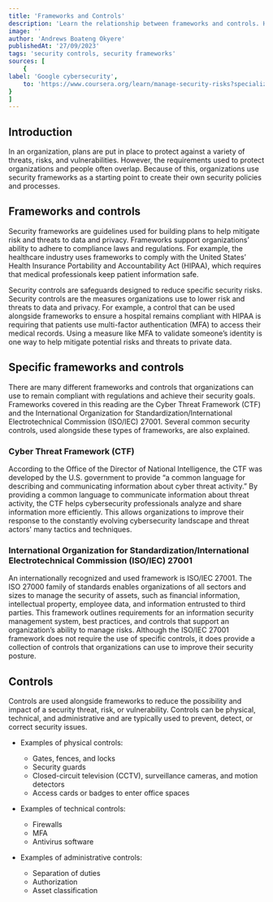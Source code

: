 ```yaml
---
title: 'Frameworks and Controls'
description: 'Learn the relationship between frameworks and controls. How to mitigate risk,threat and vulnerability with security frameworks and controls.'
image: ''
author: 'Andrews Boateng Okyere'
publishedAt: '27/09/2023'
tags: 'security controls, security frameworks'
sources: [
    {
label: 'Google cybersecurity',
    to: 'https://www.coursera.org/learn/manage-security-risks?specialization=google-cybersecurity' 
}
]
---
```

## Introduction

In an organization, plans are put in place to protect against a variety of threats, risks, and vulnerabilities. However, the requirements used to protect organizations and people often overlap. Because of this, organizations use security frameworks as a starting point to create their own security policies and processes.

## Frameworks and controls

Security frameworks are guidelines used for building plans to help mitigate risk and threats to data and privacy. Frameworks support organizations’ ability to adhere to compliance laws and regulations. For example, the healthcare industry uses frameworks to comply with the United States’ Health Insurance Portability and Accountability Act (HIPAA), which requires that medical professionals keep patient information safe.

Security controls are safeguards designed to reduce specific security risks. Security controls are the measures organizations use to lower risk and threats to data and privacy. For example, a control that can be used alongside frameworks to ensure a hospital remains compliant with HIPAA is requiring that patients use multi-factor authentication (MFA) to access their medical records. Using a measure like MFA to validate someone’s identity is one way to help mitigate potential risks and threats to private data.

## Specific frameworks and controls

There are many different frameworks and controls that organizations can use to remain compliant with regulations and achieve their security goals. Frameworks covered in this reading are the Cyber Threat Framework (CTF) and the International Organization for Standardization/International Electrotechnical Commission (ISO/IEC) 27001. Several common security controls, used alongside these types of frameworks, are also explained.

### Cyber Threat Framework (CTF)

According to the Office of the Director of National Intelligence, the CTF was developed by the U.S. government to provide “a common language for describing and communicating information about cyber threat activity.” By providing a common language to communicate information about threat activity, the CTF helps cybersecurity professionals analyze and share information more efficiently. This allows organizations to improve their response to the constantly evolving cybersecurity landscape and threat actors' many tactics and techniques.

### International Organization for Standardization/International Electrotechnical Commission (ISO/IEC) 27001

An internationally recognized and used framework is ISO/IEC 27001. The ISO 27000 family of standards enables organizations of all sectors and sizes to manage the security of assets, such as financial information, intellectual property, employee data, and information entrusted to third parties. This framework outlines requirements for an information security management system, best practices, and controls that support an organization’s ability to manage risks. Although the ISO/IEC 27001 framework does not require the use of specific controls, it does provide a collection of controls that organizations can use to improve their security posture.

## Controls

Controls are used alongside frameworks to reduce the possibility and impact of a security threat, risk, or vulnerability. Controls can be physical, technical, and administrative and are typically used to prevent, detect, or correct security issues.

- Examples of physical controls:
  
  - Gates, fences, and locks
  - Security guards
  - Closed-circuit television (CCTV), surveillance cameras, and motion detectors
  - Access cards or badges to enter office spaces

- Examples of technical controls:

  - Firewalls
  - MFA
  - Antivirus software

- Examples of administrative controls:

  - Separation of duties
  - Authorization
  - Asset classification
